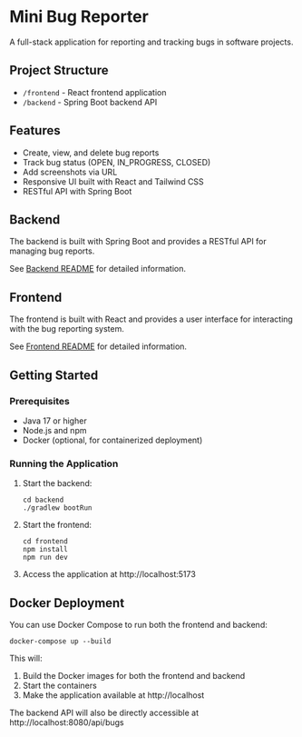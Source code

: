# Mini Bug Reporter

A full-stack application for reporting and tracking bugs in software projects.

## Project Structure

- `/frontend` - React frontend application
- `/backend` - Spring Boot backend API

## Features

- Create, view, and delete bug reports
- Track bug status (OPEN, IN_PROGRESS, CLOSED)
- Add screenshots via URL
- Responsive UI built with React and Tailwind CSS
- RESTful API with Spring Boot

## Backend

The backend is built with Spring Boot and provides a RESTful API for managing bug reports.

See [Backend README](./backend/README.md) for detailed information.

## Frontend

The frontend is built with React and provides a user interface for interacting with the bug reporting system.

See [Frontend README](./frontend/README.md) for detailed information.

## Getting Started

### Prerequisites

- Java 17 or higher
- Node.js and npm
- Docker (optional, for containerized deployment)

### Running the Application

1. Start the backend:
   ```
   cd backend
   ./gradlew bootRun
   ```

2. Start the frontend:
   ```
   cd frontend
   npm install
   npm run dev
   ```

3. Access the application at http://localhost:5173

## Docker Deployment

You can use Docker Compose to run both the frontend and backend:

```
docker-compose up --build
```

This will:
1. Build the Docker images for both the frontend and backend
2. Start the containers
3. Make the application available at http://localhost

The backend API will also be directly accessible at http://localhost:8080/api/bugs
